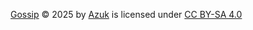 [Gossip](https://gossip.sigsegv.top) © 2025 by [Azuk](https://azuk.top) is licensed under [CC BY-SA 4.0](https://creativecommons.org/licenses/by-sa/4.0/)
